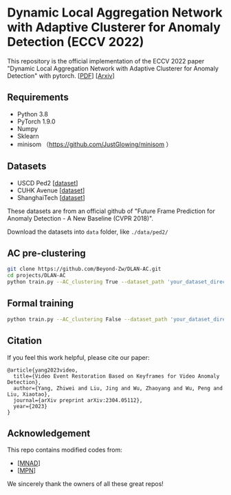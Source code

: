 # Dynamic Local Aggregation Network with Adaptive Clusterer for Anomaly Detection (ECCV 2022)

This repository is the official implementation of the ECCV 2022 paper "Dynamic Local Aggregation Network with Adaptive Clusterer for Anomaly Detection" with pytorch. [[PDF](https://www.ecva.net/papers/eccv_2022/papers_ECCV/papers/136640398.pdf)] [[Arxiv](https://arxiv.org/abs/2207.10948)]

## Requirements

* Python 3.8
* PyTorch 1.9.0
* Numpy
* Sklearn
* minisom （https://github.com/JustGlowing/minisom ）
## Datasets
* USCD Ped2 [[dataset](https://github.com/StevenLiuWen/ano_pred_cvpr2018)]
* CUHK Avenue [[dataset](https://github.com/StevenLiuWen/ano_pred_cvpr2018)]
* ShanghaiTech [[dataset](https://github.com/StevenLiuWen/ano_pred_cvpr2018)]

These datasets are from an official github of "Future Frame Prediction for Anomaly Detection - A New Baseline (CVPR 2018)".

Download the datasets into ``data`` folder, like ``./data/ped2/``

## AC pre-clustering
```bash
git clone https://github.com/Beyond-Zw/DLAN-AC.git
cd projects/DLAN-AC
python train.py --AC_clustering True --dataset_path 'your_dataset_directory' --dataset_type ped2 --exp_dir 'your_log_directory'
```
## Formal training
```bash
python train.py --AC_clustering False --dataset_path 'your_dataset_directory' --dataset_type ped2 --exp_dir 'your_log_directory'
```
## Citation

If you feel this work helpful, please cite our paper:

```
@article{yang2023video,
  title={Video Event Restoration Based on Keyframes for Video Anomaly Detection},
  author={Yang, Zhiwei and Liu, Jing and Wu, Zhaoyang and Wu, Peng and Liu, Xiaotao},
  journal={arXiv preprint arXiv:2304.05112},
  year={2023}
}
```

## Acknowledgement
This repo contains modified codes from:

* [[MNAD](https://github.com/cvlab-yonsei/MNAD)]
* [[MPN](https://github.com/ktr-hubrt/MPN)]

We sincerely thank the owners of all these great repos!
